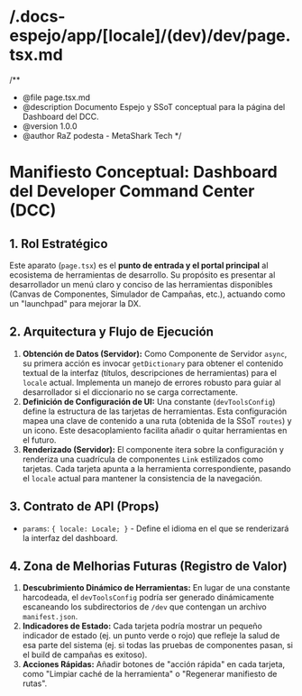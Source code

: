 # /.docs-espejo/app/[locale]/(dev)/dev/page.tsx.md
/**
 * @file page.tsx.md
 * @description Documento Espejo y SSoT conceptual para la página del Dashboard del DCC.
 * @version 1.0.0
 * @author RaZ podesta - MetaShark Tech
 */

# Manifiesto Conceptual: Dashboard del Developer Command Center (DCC)

## 1. Rol Estratégico

Este aparato (`page.tsx`) es el **punto de entrada y el portal principal** al ecosistema de herramientas de desarrollo. Su propósito es presentar al desarrollador un menú claro y conciso de las herramientas disponibles (Canvas de Componentes, Simulador de Campañas, etc.), actuando como un "launchpad" para mejorar la DX.

## 2. Arquitectura y Flujo de Ejecución

1.  **Obtención de Datos (Servidor):** Como Componente de Servidor `async`, su primera acción es invocar `getDictionary` para obtener el contenido textual de la interfaz (títulos, descripciones de herramientas) para el `locale` actual. Implementa un manejo de errores robusto para guiar al desarrollador si el diccionario no se carga correctamente.
2.  **Definición de Configuración de UI:** Una constante (`devToolsConfig`) define la estructura de las tarjetas de herramientas. Esta configuración mapea una clave de contenido a una ruta (obtenida de la SSoT `routes`) y un icono. Este desacoplamiento facilita añadir o quitar herramientas en el futuro.
3.  **Renderizado (Servidor):** El componente itera sobre la configuración y renderiza una cuadrícula de componentes `Link` estilizados como tarjetas. Cada tarjeta apunta a la herramienta correspondiente, pasando el `locale` actual para mantener la consistencia de la navegación.

## 3. Contrato de API (Props)

*   `params`: `{ locale: Locale; }` - Define el idioma en el que se renderizará la interfaz del dashboard.

## 4. Zona de Melhorias Futuras (Registro de Valor)

1.  **Descubrimiento Dinámico de Herramientas:** En lugar de una constante harcodeada, el `devToolsConfig` podría ser generado dinámicamente escaneando los subdirectorios de `/dev` que contengan un archivo `manifest.json`.
2.  **Indicadores de Estado:** Cada tarjeta podría mostrar un pequeño indicador de estado (ej. un punto verde o rojo) que refleje la salud de esa parte del sistema (ej. si todas las pruebas de componentes pasan, si el build de campañas es exitoso).
3.  **Acciones Rápidas:** Añadir botones de "acción rápida" en cada tarjeta, como "Limpiar caché de la herramienta" o "Regenerar manifiesto de rutas".